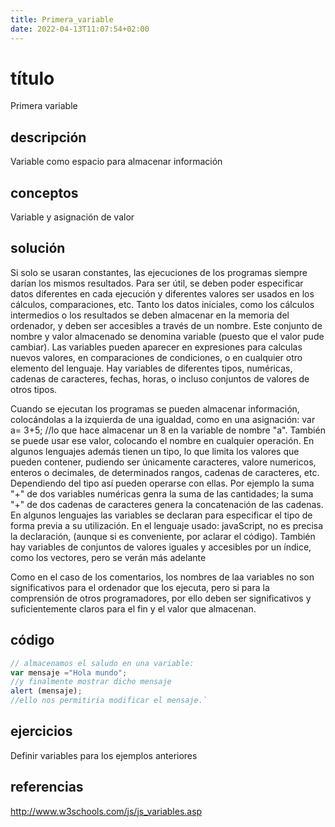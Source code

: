 ```yaml
---
title: Primera_variable
date: 2022-04-13T11:07:54+02:00
---
```


# título
Primera variable

## descripción
Variable como espacio para almacenar información

## conceptos
Variable y asignación de valor

## solución
Si solo se usaran constantes, las ejecuciones de los programas siempre darían los mismos resultados. Para ser útil, se deben poder especificar datos diferentes en cada ejecución y diferentes valores ser usados en los cálculos, comparaciones, etc.
Tanto los datos iniciales, como los cálculos intermedios o los resultados se deben almacenar en la memoria del ordenador, y deben ser accesibles a través de un nombre. Este conjunto de nombre y valor almacenado se denomina variable (puesto que el valor pude cambiar). 
Las variables pueden aparecer en expresiones para calculas nuevos valores, en comparaciones de condiciones, o en cualquier otro elemento del lenguaje. 
Hay variables de diferentes tipos, numéricas, cadenas de caracteres, fechas, horas, o incluso conjuntos de valores de otros tipos. 

Cuando se ejecutan los programas se pueden almacenar información, colocándolas a la izquierda de una igualdad, como en una asignación: var a= 3+5; //lo que hace almacenar un 8 en la variable de nombre "a". También se puede usar ese valor, colocando el nombre en cualquier operación. 
En algunos lenguajes además tienen un tipo, lo que limita los valores que pueden contener, pudiendo ser únicamente caracteres, valore numericos, enteros o decimales, de determinados rangos, cadenas de caracteres, etc. 
Dependiendo del tipo así pueden operarse con ellas. Por ejemplo la suma "+" de dos variables numéricas genra la suma de las cantidades; la suma "+" de dos cadenas de caracteres genera la concatenación de las cadenas.
En algunos lenguajes las variables se declaran para especificar el tipo de forma previa a su utilización.
En el lenguaje usado: javaScript, no es precisa la declaración, (aunque si es conveniente, por aclarar el código).
También hay variables de conjuntos de valores iguales y accesibles por un índice, como los vectores, pero se verán más adelante

Como en el caso de los comentarios, los nombres de laa variables no son significativos para el ordenador que los ejecuta, pero si para la comprensión de otros programadores, por ello deben ser significativos y suficientemente claros para el fin y el valor que almacenan.

## código
```javascript
// almacenamos el saludo en una variable:
var mensaje ="Hola mundo";
//y finalmente mostrar dicho mensaje
alert (mensaje);
//ello nos permitiría modificar el mensaje.`
```

## ejercicios
Definir variables para los ejemplos anteriores

## referencias
http://www.w3schools.com/js/js_variables.asp
